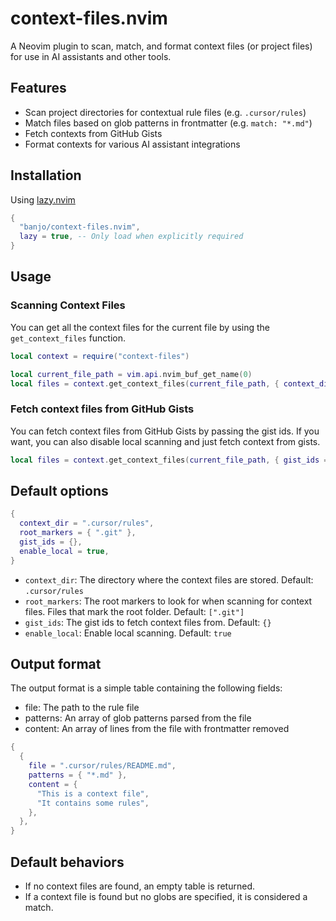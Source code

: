 # context-files.nvim

A Neovim plugin to scan, match, and format context files (or project files) for use in AI assistants and other tools.

## Features

- Scan project directories for contextual rule files (e.g. `.cursor/rules`)
- Match files based on glob patterns in frontmatter (e.g. `match: "*.md"`)
- Fetch contexts from GitHub Gists
- Format contexts for various AI assistant integrations

## Installation

Using [lazy.nvim](https://github.com/folke/lazy.nvim)

```lua
{
  "banjo/context-files.nvim",
  lazy = true, -- Only load when explicitly required
}
```

## Usage

### Scanning Context Files

You can get all the context files for the current file by using the `get_context_files` function.

```lua
local context = require("context-files")

local current_file_path = vim.api.nvim_buf_get_name(0)
local files = context.get_context_files(current_file_path, { context_dir = ".cursor/rules" })
```

### Fetch context files from GitHub Gists

You can fetch context files from GitHub Gists by passing the gist ids. If you want, you can also disable local scanning and just fetch context from gists.

```lua
local files = context.get_context_files(current_file_path, { gist_ids = { "<gist_id>" }, enable_local = false })
```

## Default options

```lua
{
  context_dir = ".cursor/rules",
  root_markers = { ".git" },
  gist_ids = {},
  enable_local = true,
}
```

- `context_dir`: The directory where the context files are stored. Default: `.cursor/rules`
- `root_markers`: The root markers to look for when scanning for context files. Files that mark the root folder. Default: `[".git"]`
- `gist_ids`: The gist ids to fetch context files from. Default: `{}`
- `enable_local`: Enable local scanning. Default: `true`

## Output format

The output format is a simple table containing the following fields:

- file: The path to the rule file
- patterns: An array of glob patterns parsed from the file
- content: An array of lines from the file with frontmatter removed

```lua
{
  {
    file = ".cursor/rules/README.md",
    patterns = { "*.md" },
    content = {
      "This is a context file",
      "It contains some rules",
    },
  },
}
```

## Default behaviors

- If no context files are found, an empty table is returned.
- If a context file is found but no globs are specified, it is considered a match.
